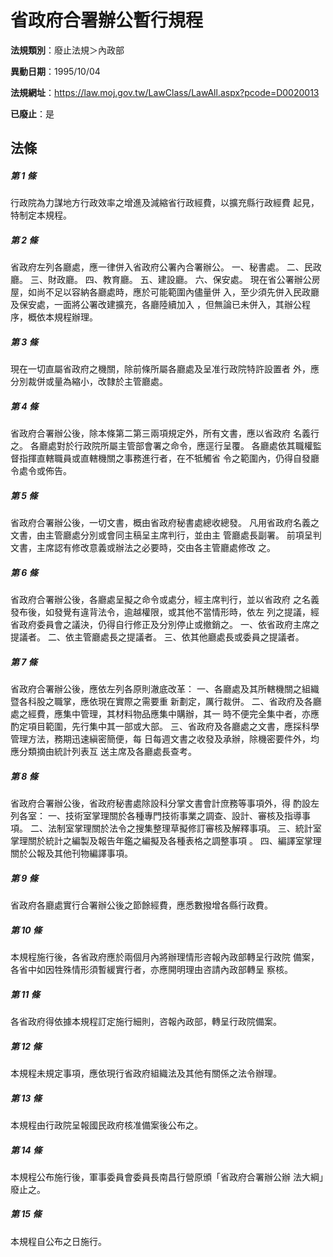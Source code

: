 # 省政府合署辦公暫行規程

**法規類別**：廢止法規＞內政部

**異動日期**：1995/10/04  

**法規網址**：https://law.moj.gov.tw/LawClass/LawAll.aspx?pcode=D0020013

**已廢止**：是



## 法條
##### 第 1 條
行政院為力謀地方行政效率之增進及減縮省行政經費，以擴充縣行政經費
起見，特制定本規程。

##### 第 2 條
省政府左列各廳處，應一律併入省政府公署內合署辦公。
一、秘書處。
二、民政廳。
三、財政廳。
四、教育廳。
五、建設廳。
六、保安處。
現在省公署辦公房屋，如尚不足以容納各廳處時，應於可能範圍內儘量併
入，至少須先併入民政廳及保安處，一面將公署改建擴充，各廳陸續加入
，但無論已未併入，其辦公程序，概依本規程辦理。


##### 第 3 條
現在一切直屬省政府之機關，除前條所屬各廳處及呈准行政院特許設置者
外，應分別裁併或量為縮小，改隸於主管廳處。

##### 第 4 條
省政府合署辦公後，除本條第二第三兩項規定外，所有文書，應以省政府
名義行之。
各廳處對於行政院所屬主管部會署之命令，應逕行呈覆。
各廳處依其職權監督指揮直轄職員或直轄機關之事務進行者，在不牴觸省
令之範圍內，仍得自發廳令處令或佈告。

##### 第 5 條
省政府合署辦公後，一切文書，概由省政府秘書處總收總發。
凡用省政府名義之文書，由主管廳處分別或會同主稿呈主席判行，並由主
管廳處長副署。
前項呈判文書，主席認有修改意義或辦法之必要時，交由各主管廳處修改
之。

##### 第 6 條
省政府合署辦公後，各廳處呈擬之命令或處分，經主席判行，並以省政府
之名義發布後，如發覺有違背法令，逾越權限，或其他不當情形時，依左
列之提議，經省政府委員會之議決，仍得自行修正及分別停止或撤銷之。
一、依省政府主席之提議者。
二、依主管廳處長之提議者。
三、依其他廳處長或委員之提議者。


##### 第 7 條
省政府合署辦公後，應依左列各原則澈底改革：
一、各廳處及其所轄機關之組織暨各科股之職掌，應依現在實際之需要重
    新劃定，厲行裁併。
二、省政府及各廳處之經費，應集中管理，其材料物品應集中購辦，其一
    時不便完全集中者，亦應酌定項目範圍，先行集中其一部或大部。
三、省政府及各廳處之文書，應採科學管理方法，務期迅速縝密簡便，每
    日每週文書之收發及承辦，除機密要件外，均應分類摘由統計列表互
    送主席及各廳處長查考。


##### 第 8 條
省政府合署辦公後，省政府秘書處除設科分掌文書會計庶務等事項外，得
酌設左列各室：
一、技術室掌理關於各種專門技術事業之調查、設計、審核及指導事項。
二、法制室掌理關於法令之搜集整理草擬修訂審核及解釋事項。
三、統計室掌理關於統計之編製及報告年鑑之編擬及各種表格之調整事項
    。
四、編譯室掌理關於公報及其他刊物編譯事項。


##### 第 9 條
省政府各廳處實行合署辦公後之節餘經費，應悉數撥增各縣行政費。

##### 第 10 條
本規程施行後，各省政府應於兩個月內將辦理情形咨報內政部轉呈行政院
備案，各省中如因牲殊情形須暫緩實行者，亦應開明理由咨請內政部轉呈
察核。

##### 第 11 條
各省政府得依據本規程訂定施行細則，咨報內政部，轉呈行政院備案。

##### 第 12 條
本規程未規定事項，應依現行省政府組織法及其他有關係之法令辦理。

##### 第 13 條
本規程由行政院呈報國民政府核准備案後公布之。

##### 第 14 條
本規程公布施行後，軍事委員會委員長南昌行營原頒「省政府合署辦公辦
法大綱」廢止之。

##### 第 15 條
本規程自公布之日施行。


